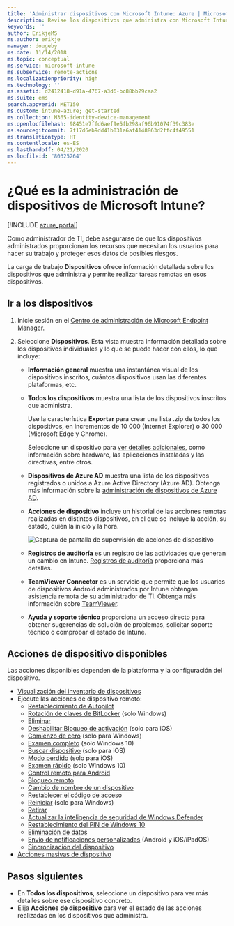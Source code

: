 ```yaml
---
title: 'Administrar dispositivos con Microsoft Intune: Azure | Microsoft Docs'
description: Revise los dispositivos que administra con Microsoft Intune, incluida la exportación de una lista de dispositivos a formato csv, vea los dispositivos unidos a Azure Active Directory, revise un registro de cambio de acciones en el dispositivo, use TeamViewer Connector para permitir que los administradores de TI solucionen problemas de dispositivos Android de forma remota y vea todas las acciones que se pueden ejecutar en los dispositivos.
keywords: ''
author: ErikjeMS
ms.author: erikje
manager: dougeby
ms.date: 11/14/2018
ms.topic: conceptual
ms.service: microsoft-intune
ms.subservice: remote-actions
ms.localizationpriority: high
ms.technology: ''
ms.assetid: d2412418-d91a-4767-a3d6-bc88bb29caa2
ms.suite: ems
search.appverid: MET150
ms.custom: intune-azure; get-started
ms.collection: M365-identity-device-management
ms.openlocfilehash: 98451e7ffd6aef9e5fb298af96b91074f39c383e
ms.sourcegitcommit: 7f17d6eb9dd41b031a6af4148863d2ffc4f49551
ms.translationtype: HT
ms.contentlocale: es-ES
ms.lasthandoff: 04/21/2020
ms.locfileid: "80325264"
---
```

# <a name="what-is-microsoft-intune-device-management"></a>¿Qué es la administración de dispositivos de Microsoft Intune?

[!INCLUDE [azure_portal](../includes/azure_portal.md)]

Como administrador de TI, debe asegurarse de que los dispositivos administrados proporcionan los recursos que necesitan los usuarios para hacer su trabajo y proteger esos datos de posibles riesgos.

La carga de trabajo **Dispositivos** ofrece información detallada sobre los dispositivos que administra y permite realizar tareas remotas en esos dispositivos.

## <a name="get-to-your-devices"></a>Ir a los dispositivos

1. Inicie sesión en el [Centro de administración de Microsoft Endpoint Manager](https://go.microsoft.com/fwlink/?linkid=2109431).
3. Seleccione **Dispositivos**. Esta vista muestra información detallada sobre los dispositivos individuales y lo que se puede hacer con ellos, lo que incluye:

   - **Información general** muestra una instantánea visual de los dispositivos inscritos, cuántos dispositivos usan las diferentes plataformas, etc.
   - **Todos los dispositivos** muestra una lista de los dispositivos inscritos que administra.

     Use la característica **Exportar** para crear una lista .zip de todos los dispositivos, en incrementos de 10 000 (Internet Explorer) o 30 000 (Microsoft Edge y Chrome).

     Seleccione un dispositivo para [ver detalles adicionales](device-inventory.md), como información sobre hardware, las aplicaciones instaladas y las directivas, entre otros.

   - **Dispositivos de Azure AD** muestra una lista de los dispositivos registrados o unidos a Azure Active Directory (Azure AD). Obtenga más información sobre la [administración de dispositivos de Azure AD](https://docs.microsoft.com/azure/active-directory/device-management-introduction).
   - **Acciones de dispositivo** incluye un historial de las acciones remotas realizadas en distintos dispositivos, en el que se incluye la acción, su estado, quién la inició y la hora.

     ![Captura de pantalla de supervisión de acciones de dispositivo](./media/device-management/monitor-device-actions.png)

   - **Registros de auditoría** es un registro de las actividades que generan un cambio en Intune. [Registros de auditoría](../fundamentals/monitor-audit-logs.md) proporciona más detalles.
   - **TeamViewer Connector** es un servicio que permite que los usuarios de dispositivos Android administrados por Intune obtengan asistencia remota de su administrador de TI. Obtenga más información sobre [TeamViewer](teamviewer-support.md).
   - **Ayuda y soporte técnico** proporciona un acceso directo para obtener sugerencias de solución de problemas, solicitar soporte técnico o comprobar el estado de Intune.

## <a name="available-device-actions"></a>Acciones de dispositivo disponibles
Las acciones disponibles dependen de la plataforma y la configuración del dispositivo.

- [Visualización del inventario de dispositivos](device-inventory.md)
- Ejecute las acciones de dispositivo remoto:
  - [Restablecimiento de Autopilot](https://docs.microsoft.com/windows/deployment/windows-autopilot/windows-autopilot-reset#reset-devices-with-remote-windows-autopilot-reset)
  - [Rotación de claves de BitLocker](../protect/encrypt-devices.md#rotate-bitlocker-recovery-keys) (solo Windows)
  - [Eliminar](devices-wipe.md#delete-devices-from-the-intune-portal)
  - [Deshabilitar Bloqueo de activación](device-activation-lock-disable.md) (solo para iOS)
  - [Comienzo de cero](device-fresh-start.md) (solo para Windows)
  - [Examen completo](../configuration/device-restrictions-windows-10.md#microsoft-defender-antivirus) (solo Windows 10)
  - [Buscar dispositivo](device-locate.md) (solo para iOS)
  - [Modo perdido](device-lost-mode.md) (solo para iOS)
  - [Examen rápido](../configuration/device-restrictions-windows-10.md#microsoft-defender-antivirus) (solo Windows 10)
  - [Control remoto para Android](teamviewer-support.md)
  - [Bloqueo remoto](device-remote-lock.md)
  - [Cambio de nombre de un dispositivo](device-rename.md)
  - [Restablecer el código de acceso](device-passcode-reset.md)
  - [Reiniciar](device-restart.md) (solo para Windows)
  - [Retirar](devices-wipe.md#retire)
  - [Actualizar la inteligencia de seguridad de Windows Defender](https://docs.microsoft.com/windows/security/threat-protection/windows-defender-antivirus/manage-protection-updates-windows-defender-antivirus)
  - [Restablecimiento del PIN de Windows 10](device-windows-pin-reset.md)
  - [Eliminación de datos](devices-wipe.md#wipe)
  - [Envío de notificaciones personalizadas](custom-notifications.md#send-a-custom-notification-to-a-single-device) (Android y iOS/iPadOS)
  - [Sincronización del dispositivo](device-sync.md)
- [Acciones masivas de dispositivo](bulk-device-actions.md)

## <a name="next-steps"></a>Pasos siguientes

- En **Todos los dispositivos**, seleccione un dispositivo para ver más detalles sobre ese dispositivo concreto.
- Elija **Acciones de dispositivo** para ver el estado de las acciones realizadas en los dispositivos que administra.
